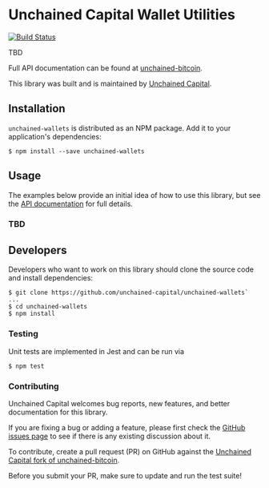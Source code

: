 # Unchained Capital Wallet Utilities

[![Build Status](https://travis-ci.com/unchained-capital/unchained-wallets.svg?branch=master)](https://travis-ci.com/unchained-capital/unchained-wallets)

TBD

Full API documentation can be found at
[unchained-bitcoin](https://unchained-capital.github.io/unchained-wallets).

This library was built and is maintained by [Unchained
Capital](https://www.unchained-capital.com).

## Installation

`unchained-wallets` is distributed as an NPM package.  Add it to your
application's dependencies:

```
$ npm install --save unchained-wallets
```

## Usage

The examples below provide an initial idea of how to use this library,
but see the
[API documentation](https://unchained-capital.github.io/unchained-wallets)
for full details.

### TBD

## Developers

Developers who want to work on this library should clone the source
code and install dependencies:

```
$ git clone https://github.com/unchained-capital/unchained-wallets`
...
$ cd unchained-wallets
$ npm install
```

### Testing

Unit tests are implemented in Jest and can be run via

```
$ npm test
```

### Contributing

Unchained Capital welcomes bug reports, new features, and better documentation for this library.

If you are fixing a bug or adding a feature, please first check the [GitHub issues page](https://github.com/unchained-capital/unchained-wallets/issues) to see if there is any existing discussion about it.

To contribute, create a pull request (PR) on GitHub against the [Unchained Capital fork of unchained-bitcoin](https://github.com/unchained-capital/unchained-wallets).

Before you submit your PR, make sure to update and run the test suite!
